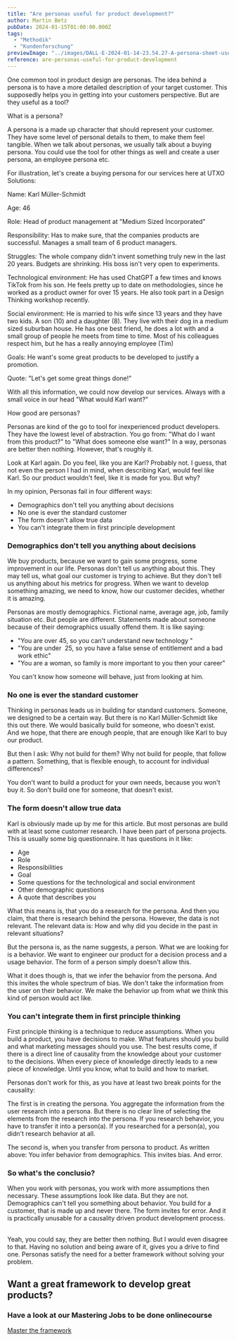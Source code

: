 ```yaml
---
title: "Are personas useful for product development?"
author: Martin Betz
pubDate: 2024-01-15T01:00:00.000Z
tags:
  - "Methodik"
  - "Kundenforschung"
previewImage: "../images/DALL·E-2024-01-14-23.54.27-A-persona-sheet-used-in-marketing-or-product-development-in-a-watercolor-and-slightly-geometric-style.-The-sheet-should-include-various-sections-for-.png"
reference: are-personas-useful-for-product-development
---
```


One common tool in product design are personas. The idea behind a persona is to have a more detailed description of your target customer. This supposedly helps you in getting into your customers perspective. But are they useful as a tool?

What is a persona?

A persona is a made up character that should represent your customer. They have some level of personal details to them, to make them feel tangible. When we talk about personas, we usually talk about a buying persona. You could use the tool for other things as well and create a user persona, an employee persona etc.

For illustration, let's create a buying persona for our services here at UTXO Solutions:

Name: Karl Müller-Schmidt

Age: 46

Role: Head of product management at "Medium Sized Incorporated"

Responsibility: Has to make sure, that the companies products are successful. Manages a small team of 6 product managers.  

Struggles: The whole company didn't invent something truly new in the last 20 years. Budgets are shrinking. His boss isn't very open to experiments. 

Technological environment: He has used ChatGPT a few times and knows TikTok from his son. He feels pretty up to date on methodologies, since he worked as a product owner for over 15 years. He also took part in a Design Thinking workshop recently.

Social environment: He is married to his wife since 13 years and they have two kids. A son (10) and a daughter (8). They live with their dog in a medium sized suburban house. He has one best friend, he does a lot with and a small group of people he meets from time to time. Most of his colleagues respect him, but he has a really annoying employee (Tim)

Goals: He want's some great products to be developed to justify a promotion. 

Quote: "Let's get some great things done!"

With all this information, we could now develop our services. Always with a small voice in our head "What would Karl want?"

How good are personas?

Personas are kind of the go to tool for inexperienced product developers. They have the lowest level of abstraction.
You go from: "What do I want from this product?" to "What does someone else want?" In a way, personas are better then nothing. However, that's roughly it.  

Look at Karl again. Do you feel, like you are Karl? Probably not. I guess, that not even the person I had in mind, when describing Karl, would feel like Karl. So our product wouldn't feel, like it is made for you. But why?

In my opinion, Personas fail in four different ways:

- Demographics don't tell you anything about decisions 
- No one is ever the standard customer
- The form doesn't allow true data
- You can't integrate them in first principle development

### Demographics don't tell you anything about decisions

We buy products, because we want to gain some progress, some improvement in our life. Personas don't tell us anything about this. They may tell us, what goal our customer is trying to achieve. But they don't tell us anything about his metrics for progress. When we want to develop something amazing, we need to know, how our customer decides, whether it is amazing.

Personas are mostly demographics. Fictional name, average age, job, family situation etc. But people are different. Statements made about someone because of their demographics usually offend them. It is like saying:  

- "You are over 45, so you can't understand new technology "
- "You are under  25, so you have a false sense of entitlement and a bad work ethic"
- "You are a woman, so family is more important to you then your career"

 You can't know how someone will behave, just from looking at him.

### No one is ever the standard customer

Thinking in personas leads us in building for standard customers. Someone, we designed to be a certain way. But there is no Karl Müller-Schmidt like this out there. We would basically build for someone, who doesn't exist. And we hope, that there are enough people, that are enough like Karl to buy our product. 

But then I ask: Why not build for them? Why not build for people, that follow a pattern. Something, that is flexible enough, to account for individual differences?

You don't want to build a product for your own needs, because you won't buy it. So don't build one for someone, that doesn't exist. 

### The form doesn't allow true data 

Karl is obviously made up by me for this article. But most personas are build with at least some customer research. I have been part of persona projects. This is usually some big questionnaire. It has questions in it like:

- Age
- Role
- Responsibilities
- Goal
- Some questions for the technological and social environment
- Other demographic questions
- A quote that describes you

What this means is, that you do a research for the persona. And then you claim, that there is research behind the persona. However, the data is not relevant. The relevant data is: How and why did you decide in the past in relevant situations? 

But the persona is, as the name suggests, a person. What we are looking for is a behavior. We want to engineer our product for a decision process and a usage behavior. The form of a person simply doesn't allow this. 

What it does though is, that we infer the behavior from the persona. And this invites the whole spectrum of bias. We don't take the information from the user on their behavior. We make the behavior up from what we think this kind of person would act like. 

### You can't integrate them in first principle thinking

First principle thinking is a technique to reduce assumptions. When you build a product, you have decisions to make. What features should you build and what marketing messages should you use. The best results come, if there is a direct line of causality from the knowledge about your customer to the decisions. When every piece of knowledge directly leads to a new piece of knowledge. Until you know, what to build and how to market. 

Personas don't work for this, as you have at least two break points for the causality:

The first is in creating the persona. You aggregate the information from the user research into a persona. But there is no clear line of selecting the elements from the research into the persona. If you research behavior, you have to transfer it into a person(a). If you researched for a person(a), you didn't research behavior at all. 

The second is, when you transfer from persona to product. As written above: You infer behavior from demographics. This invites bias. And error. 

### So what's the conclusio?

When you work with personas, you work with more assumptions then necessary. These assumptions look like data. But they are not. Demographics can't tell you something about behavior. You build for a customer, that is made up and never there. The form invites for error. And it is practically unusable for a causality driven product development process.    

Yeah, you could say, they are better then nothing. But I would even disagree to that. Having no solution and being aware of it, gives you a drive to find one. Personas satisfy the need for a better framework without solving your problem. 



## Want a great framework to develop great products?

### Have a look at our Mastering Jobs to be done onlinecourse

[Master the framework](/services/mastering-jobs-to-be-done-online-workshop/)
